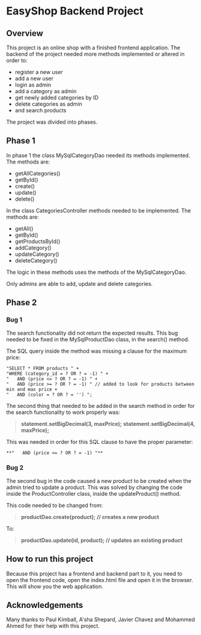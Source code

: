 # EasyShop Backend Project

## Overview

This project is an online shop with a finished frontend application. 
The backend of the project needed more methods implemented or altered in order to:
- register a new user
- add a new user
- login as admin
- add a category as admin
- get newly added categories by ID
- delete categories as admin
- and search products

The project was divided into phases. 
## Phase 1

In phase 1 the class MySqlCategoryDao needed its methods implemented.
The methods are:
- getAllCategories()
- getById()
- create()
- update()
- delete()

In the class CategoriesController methods needed to be implemented. 
The methods are:
- getAll()
- getById()
- getProductsById()
- addCategory()
- updateCategory()
- deleteCategory()

The logic in these methods uses the methods of the MySqlCategoryDao.

Only admins are able to add, update and delete categories. 

## Phase 2

### Bug 1

The search functionality did not return the expected results. 
This bug needed to be fixed in the MySqlProductDao class, in the search() method. 

The SQL query inside the method was missing a clause for the maximum price:

    "SELECT * FROM products " +
    "WHERE (category_id = ? OR ? = -1) " +
    "   AND (price <= ? OR ? = -1) " +
    "   AND (price >= ? OR ? = -1) " // added to look for products between min and max price +   
    "   AND (color = ? OR ? = '') ";

The second thing that needed to be added in the search method in order for the search functionality to work properly was:
> **statement.setBigDecimal(3, maxPrice);**
**statement.setBigDecimal(4, maxPrice);**

This was needed in order for this SQL clause to have the proper parameter:

    **"   AND (price <= ? OR ? = -1) "**

### Bug 2

The second bug in the code caused a new product to be created when the admin tried to update a product. 
This was solved by changing the code inside the ProductController class, inside the updateProduct() method. 

This code needed to be changed from:
> **productDao.create(product); // creates a new product**

To:
> **productDao.update(id, product); // updates an existing product**

## How to run this project

Because this project has a frontend and backend part to it, you need to open the frontend code, open the index.html file and open it in the browser.
This will show you the web application. 

## Acknowledgements

Many thanks to Paul Kimball, A'sha Shepard, Javier Chavez and Mohammed Ahmed for their help with this project. 

